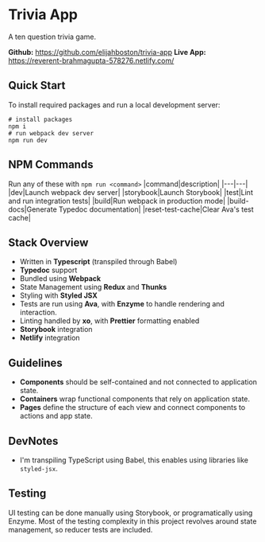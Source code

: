 # Trivia App
A ten question trivia game.

**Github:** https://github.com/elijahboston/trivia-app
**Live App:** https://reverent-brahmagupta-578276.netlify.com/

## Quick Start
To install required packages and run a local development server:
```
# install packages
npm i
# run webpack dev server
npm run dev
```

## NPM Commands
Run any of these with `npm run <command>`
|command|description|
|---|---|
|dev|Launch webpack dev server|
|storybook|Launch Storybook|
|test|Lint and run integration tests|
|build|Run webpack in production mode|
|build-docs|Generate Typedoc documentation|
|reset-test-cache|Clear Ava's test cache|

## Stack Overview
- Written in **Typescript** (transpiled through Babel)
- **Typedoc** support
- Bundled using **Webpack**
- State Management using **Redux** and **Thunks**
- Styling with **Styled JSX**
- Tests are run using **Ava**, with **Enzyme** to handle rendering and interaction.
- Linting handled by **xo**, with **Prettier** formatting enabled
- **Storybook** integration
- **Netlify** integration

## Guidelines
- **Components** should be self-contained and not connected to application state.
- **Containers** wrap functional components that rely on application state.
- **Pages** define the structure of each view and connect components to actions and app state.

## DevNotes
- I'm transpiling TypeScript using Babel, this enables using libraries like `styled-jsx`.

## Testing
UI testing can be done manually using Storybook, or programatically using Enzyme. Most of the testing complexity in this project revolves around state management, so reducer tests are included.
